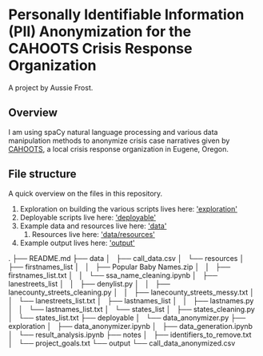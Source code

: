 # Personally Identifiable Information (PII) Anonymization for the CAHOOTS Crisis Response Organization

A project by Aussie Frost.

## Overview
I am using spaCy natural language processing and various data manipulation methods to anonymize crisis case narratives given by [CAHOOTS](https://whitebirdclinic.org/cahoots/), a local crisis response organization in Eugene, Oregon.

## File structure
A quick overview on the files in this repository.
1. Exploration on building the various scripts lives here: ['exploration'](exploration)
2. Deployable scripts live here: ['deployable'](deployable)
3. Example data and resources live here: ['data'](data)
    1. Resources live here: ['data/resources'](data/resources)
4. Example output lives here: ['output'](output)

.
├── README.md
├── data
│   ├── call_data.csv
│   └── resources
│       ├── firstnames_list
│       │   ├── Popular Baby Names.zip
│       │   ├── firstnames_list.txt
│       │   └── ssa_name_cleaning.ipynb
│       ├── lanestreets_list
│       │   ├── denylist.py
│       │   ├── lanecounty_streets_cleaning.py
│       │   ├── lanecounty_streets_messy.txt
│       │   └── lanestreets_list.txt
│       ├── lastnames_list
│       │   ├── lastnames.py
│       │   └── lastnames_list.txt
│       └── states_list
│           ├── states_cleaning.py
│           └── states_list.txt
├── deployable
│   └── data_anonymizer.py
├── exploration
│   ├── data_anonymizer.ipynb
│   ├── data_generation.ipynb
│   └── result_analysis.ipynb
├── notes
│   ├── identifiers_to_remove.txt
│   └── project_goals.txt
└── output
    └── call_data_anonymized.csv
